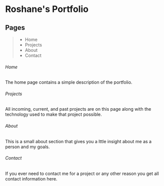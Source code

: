 # Roshane's Portfolio

## Pages
> - Home
> - Projects
> - About
> - Contact

###### Home
The home page contains a simple description of the portfolio.

###### Projects
All incoming, current, and past projects are on this page along with the technology used to make that project possible.

###### About
This is a small about section that gives you a lttle insight about me as a person and my goals.

###### Contact
If you ever need to contact me for a project or any other reason you get all contact information here.
